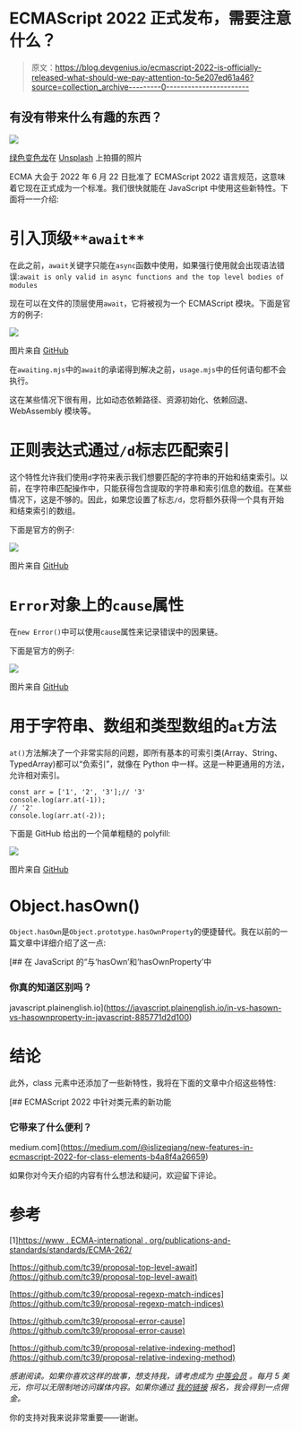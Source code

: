 # ECMAScript 2022 正式发布，需要注意什么？

> 原文：<https://blog.devgenius.io/ecmascript-2022-is-officially-released-what-should-we-pay-attention-to-5e207ed61a46?source=collection_archive---------0----------------------->

## 有没有带来什么有趣的东西？

![](img/bdcee44ce0d8d1358c97c4723e4ef9a9.png)

[绿色变色龙](https://unsplash.com/@craftedbygc?utm_source=medium&utm_medium=referral)在 [Unsplash](https://unsplash.com?utm_source=medium&utm_medium=referral) 上拍摄的照片

ECMA 大会于 2022 年 6 月 22 日批准了 ECMAScript 2022 语言规范，这意味着它现在正式成为一个标准。我们很快就能在 JavaScript 中使用这些新特性。下面将一一介绍:

# 引入顶级`**await**`

在此之前，`await`关键字只能在`async`函数中使用，如果强行使用就会出现语法错误:`await is only valid in async functions and the top level bodies of modules`

现在可以在文件的顶层使用`await`，它将被视为一个 ECMAScript 模块。下面是官方的例子:

![](img/da160e76375ec7c91b5dbdd16bfa2ef1.png)

图片来自 [GitHub](https://github.com/tc39/proposal-top-level-await#solution-top-level-await)

在`awaiting.mjs`中的`await`的承诺得到解决之前，`usage.mjs`中的任何语句都不会执行。

这在某些情况下很有用，比如动态依赖路径、资源初始化、依赖回退、WebAssembly 模块等。

# 正则表达式通过`/d`标志匹配索引

这个特性允许我们使用`d`字符来表示我们想要匹配的字符串的开始和结束索引。以前，在字符串匹配操作中，只能获得包含提取的字符串和索引信息的数组。在某些情况下，这是不够的。因此，如果您设置了标志`/d`，您将额外获得一个具有开始和结束索引的数组。

下面是官方的例子:

![](img/62c4f8bb9b685f58da61c64fc90eca52.png)

图片来自 [GitHub](https://github.com/tc39/proposal-regexp-match-indices#examples)

# `Error`对象上的`cause`属性

在`new Error()`中可以使用`cause`属性来记录错误中的因果链。

下面是官方的例子:

![](img/ab2f28958fee1cdc5a7383db31bca632.png)

图片来自 [GitHub](https://github.com/tc39/proposal-error-cause#chaining-errors)

# 用于字符串、数组和类型数组的`at`方法

`at()`方法解决了一个非常实际的问题，即所有基本的可索引类(Array、String、TypedArray)都可以“负索引”，就像在 Python 中一样。这是一种更通用的方法，允许相对索引。

```
const arr = ['1', '2', '3'];// '3'
console.log(arr.at(-1));
// '2'
console.log(arr.at(-2));
```

下面是 GitHub 给出的一个简单粗糙的 polyfill:

![](img/7982d674f4359dcd7dede334e7f97bed.png)

图片来自 [GitHub](https://github.com/tc39/proposal-relative-indexing-method#polyfill)

# Object.hasOwn()

`Object.hasOwn`是`Object.prototype.hasOwnProperty`的便捷替代。我在以前的一篇文章中详细介绍了这一点:

[](https://javascript.plainenglish.io/in-vs-hasown-vs-hasownproperty-in-javascript-885771d2d100) [## 在 JavaScript 的“与‘hasOwn’和‘hasOwnProperty’中

### 你真的知道区别吗？

javascript.plainenglish.io](https://javascript.plainenglish.io/in-vs-hasown-vs-hasownproperty-in-javascript-885771d2d100) 

# 结论

此外，class 元素中还添加了一些新特性，我将在下面的文章中介绍这些特性:

[](https://medium.com/@islizeqiang/new-features-in-ecmascript-2022-for-class-elements-b4a8f4a26659) [## ECMAScript 2022 中针对类元素的新功能

### 它带来了什么便利？

medium.com](https://medium.com/@islizeqiang/new-features-in-ecmascript-2022-for-class-elements-b4a8f4a26659) 

如果你对今天介绍的内容有什么想法和疑问，欢迎留下评论。

# 参考

[1][https://www . ECMA-international . org/publications-and-standards/standards/ECMA-262/](https://www.ecma-international.org/publications-and-standards/standards/ecma-262/)

[https://github.com/tc39/proposal-top-level-await](https://github.com/tc39/proposal-top-level-await)

[https://github.com/tc39/proposal-regexp-match-indices](https://github.com/tc39/proposal-regexp-match-indices)

[https://github.com/tc39/proposal-error-cause](https://github.com/tc39/proposal-error-cause)

[https://github.com/tc39/proposal-relative-indexing-method](https://github.com/tc39/proposal-relative-indexing-method)

*感谢阅读。如果你喜欢这样的故事，想支持我，请考虑成为* [*中等会员*](https://medium.com/@islizeqiang/membership) *。每月 5 美元，你可以无限制地访问媒体内容。如果你通过* [*我的链接*](https://medium.com/@islizeqiang/membership) *报名，我会得到一点佣金。*

你的支持对我来说非常重要——谢谢。